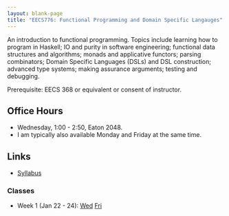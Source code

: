 ```yaml
---
layout: blank-page
title: "EECS776: Functional Programming and Domain Specific Langauges"
---
```


An introduction to functional programming. Topics include learning how
to program in Haskell; IO and purity in software engineering;
functional data structures and algorithms; monads and applicative
functors; parsing combinators; Domain Specific Languages (DSLs) and
DSL construction; advanced type systems; making assurance arguments;
testing and debugging. 

Prerequisite: EECS 368 or equivalent or consent of instructor.

## Office Hours

  * Wednesday, 1:00 - 2:50, Eaton 2048.
  * I am typically also available Monday and Friday at the same time.

## Links

 * <a href="https://drive.google.com/open?id=17V1ofcAKjMv2I8IxirVopve6bTxV0Z1tJnSkU28iqFA">Syllabus<a>

   
### Classes

  * Week 1 (Jan 22 - 24):
    <a href="https://drive.google.com/open?id=11VhvdE9KAWE5DDaIoJRB4mhijglLzuTc">Wed</a>
    <a href="https://drive.google.com/open?id=1kFzjxvK5__hmZPiPxRq7xg3LF87-jsRj">Fri</a>








